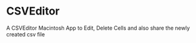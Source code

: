 # CSVEditor
A CSVEditor Macintosh App to Edit, Delete Cells and also share the newly created csv file
